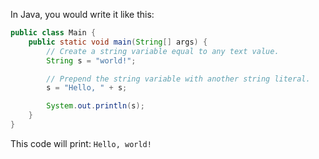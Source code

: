 In Java, you would write it like this:

```java
public class Main {
    public static void main(String[] args) {
        // Create a string variable equal to any text value.
        String s = "world!";

        // Prepend the string variable with another string literal.
        s = "Hello, " + s;

        System.out.println(s);
    }
}
```
This code will print: `Hello, world!`
